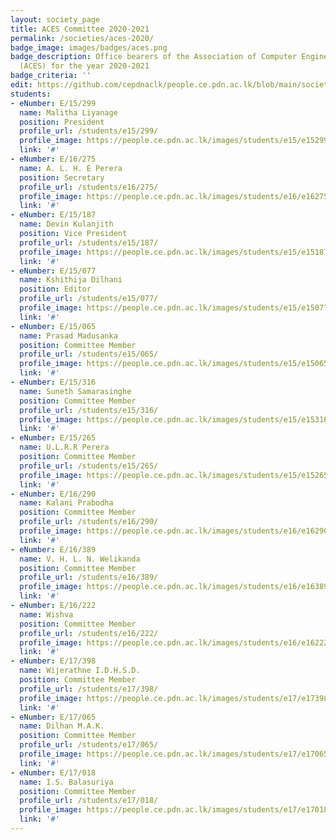 ```yaml
---
layout: society_page
title: ACES Committee 2020-2021
permalink: /societies/aces-2020/
badge_image: images/badges/aces.png
badge_description: Office bearers of the Association of Computer Engineering Students
  (ACES) for the year 2020-2021
badge_criteria: ''
edit: https://github.com/cepdnaclk/people.ce.pdn.ac.lk/blob/main/societies/aces-2020
students:
- eNumber: E/15/299
  name: Malitha Liyanage
  position: President
  profile_url: /students/e15/299/
  profile_image: https://people.ce.pdn.ac.lk/images/students/e15/e15299.jpg
  link: '#'
- eNumber: E/16/275
  name: A. L. H. E Perera
  position: Secretary
  profile_url: /students/e16/275/
  profile_image: https://people.ce.pdn.ac.lk/images/students/e16/e16275.jpg
  link: '#'
- eNumber: E/15/187
  name: Devin Kulanjith
  position: Vice President
  profile_url: /students/e15/187/
  profile_image: https://people.ce.pdn.ac.lk/images/students/e15/e15187.jpg
  link: '#'
- eNumber: E/15/077
  name: Kshithija Dilhani
  position: Editor
  profile_url: /students/e15/077/
  profile_image: https://people.ce.pdn.ac.lk/images/students/e15/e15077.jpg
  link: '#'
- eNumber: E/15/065
  name: Prasad Madusanka
  position: Committee Member
  profile_url: /students/e15/065/
  profile_image: https://people.ce.pdn.ac.lk/images/students/e15/e15065.jpg
  link: '#'
- eNumber: E/15/316
  name: Suneth Samarasinghe
  position: Committee Member
  profile_url: /students/e15/316/
  profile_image: https://people.ce.pdn.ac.lk/images/students/e15/e15316.jpg
  link: '#'
- eNumber: E/15/265
  name: U.L.R.R Perera
  position: Committee Member
  profile_url: /students/e15/265/
  profile_image: https://people.ce.pdn.ac.lk/images/students/e15/e15265.jpg
  link: '#'
- eNumber: E/16/290
  name: Kalani Prabodha
  position: Committee Member
  profile_url: /students/e16/290/
  profile_image: https://people.ce.pdn.ac.lk/images/students/e16/e16290.jpg
  link: '#'
- eNumber: E/16/389
  name: V. H. L. N. Welikanda
  position: Committee Member
  profile_url: /students/e16/389/
  profile_image: https://people.ce.pdn.ac.lk/images/students/e16/e16389.jpg
  link: '#'
- eNumber: E/16/222
  name: Wishva
  position: Committee Member
  profile_url: /students/e16/222/
  profile_image: https://people.ce.pdn.ac.lk/images/students/e16/e16222.jpg
  link: '#'
- eNumber: E/17/398
  name: Wijerathne I.D.H.S.D.
  position: Committee Member
  profile_url: /students/e17/398/
  profile_image: https://people.ce.pdn.ac.lk/images/students/e17/e17398.jpg
  link: '#'
- eNumber: E/17/065
  name: Dilhan M.A.K.
  position: Committee Member
  profile_url: /students/e17/065/
  profile_image: https://people.ce.pdn.ac.lk/images/students/e17/e17065.jpg
  link: '#'
- eNumber: E/17/018
  name: I.S. Balasuriya
  position: Committee Member
  profile_url: /students/e17/018/
  profile_image: https://people.ce.pdn.ac.lk/images/students/e17/e17018.jpg
  link: '#'
---
```

